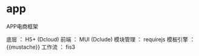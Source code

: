 # app
APP电商框架

底层        ： H5+ 	(Dcloud)
前端        ： MUI 	(Dclude)
模块管理    ： requirejs
模板引擎    ： {{mustache}}
工作流      ： fis3
